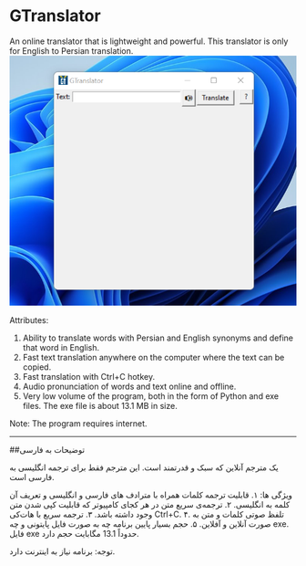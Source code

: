 # GTranslator
An online translator that is lightweight and powerful. This translator is only for English to Persian translation.
![image from GTranslator user interface](https://github.com/PAIREN1383/GTranslator/blob/main/GTranslator_img.png)

Attributes:
 1.  Ability to translate words with Persian and English synonyms and define that word in English.
 2.  Fast text translation anywhere on the computer where the text can be copied.
 3.  Fast translation with Ctrl+C hotkey.
 4.  Audio pronunciation of words and text online and offline.
 5.  Very low volume of the program, both in the form of Python and exe files.  The exe file is about 13.1 MB in size.


Note: The program requires internet.

----------------------
##توضیحات به فارسی

یک مترجم آنلاین که سبک و قدرتمند است.  این مترجم فقط برای ترجمه انگلیسی به فارسی است.


ویژگی ها:
۱. قابلیت ترجمه کلمات همراه با مترادف های فارسی و انگلیسی و تعریف آن کلمه به انگلیسی.
۲. ترجمه‌ی سریع متن در هر کجای کامپیوتر که قابلیت کپی شدن متن وجود داشته باشد.
۳. ترجمه سریع با هات‌کی Ctrl+C.
۴. تلفظ صوتی کلمات و متن به صورت آنلاین و آفلاین.
۵. حجم بسیار پایین برنامه چه به صورت فایل پایتونی و چه exe. فایل exe حدوداً 13.1 مگابایت حجم دارد.


توجه: برنامه نیاز به اینترنت دارد.
